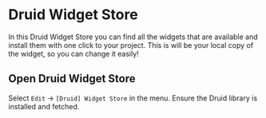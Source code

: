 # Druid Widget Store

In this Druid Widget Store you can find all the widgets that are available and install them with one click to your project. This is will be your local copy of the widget, so you can change it easily!


## Open Druid Widget Store

Select `Edit` -> `[Druid] Widget Store` in the menu. Ensure the Druid library is installed and fetched.
